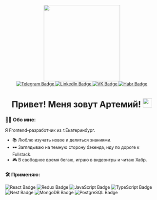 <div id="header" align="center">
  <img src="https://media.giphy.com/media/FnGJfc18tDDHy/giphy.gif" width="250"/>
  <div id="badges">
    <a href="https://t.me/kuzinArtemiy">
      <img src="https://img.shields.io/badge/telegram-0e76a8?style=for-the-badge&logo=telegram&logoColor=white" alt="Telegram Badge"/>
    </a>
    <a href="https://www.linkedin.com/in/artemiy-kuzin-6b40b518a">
      <img src="https://img.shields.io/badge/linkedin-0e76a8?style=for-the-badge&logo=linkedin&logoColor=white" alt="LinkedIn Badge"/>
    </a>
    <a href="https://vk.com/kuzin_artemiy">
      <img src="https://img.shields.io/badge/vk-0077ff?style=for-the-badge&logo=vk&logoColor=white" alt="VK Badge"/>
    </a>
    <a href="https://career.habr.com/kuzinartemiy">
      <img src="https://img.shields.io/badge/habr-blue?style=for-the-badge&logo=habr&logoColor=white" alt="Habr Badge"/>
    </a>
  </div>
  <h1>
    Привет! Меня зовут Артемий!
    <img src="https://media.giphy.com/media/hvRJCLFzcasrR4ia7z/giphy.gif" width="30px"/>
  </h1>
</div>

### :man_technologist: Обо мне:

Я Frontend-разработчик из г.Екатеринбург.

- 📚 Люблю изучать новое и делиться знаниями.
- :dark_sunglasses: Заглядываю на темную сторону бэкенда, иду по дороге к Fullstack.
- 🎮 В свободное время бегаю, играю в видеоигры и читаю Хабр.

### 🛠️ Применяю:
<div>
  <img src="https://img.shields.io/badge/react-lightgrey?style=for-the-badge&logo=react&logoColor=blue" alt="React Badge"/>
  <img src="https://img.shields.io/badge/redux-lightgrey?style=for-the-badge&logo=redux&logoColor=blueviolet" alt="Redux Badge"/>
  <img src="https://img.shields.io/badge/javascript-lightgrey?style=for-the-badge&logo=javascript&logoColor=e9d54d" alt="JavaScript Badge"/>
  <img src="https://img.shields.io/badge/typescript-lightgrey?style=for-the-badge&logo=typescript&logoColor=007acc" alt="TypeScript Badge"/>
  <img src="https://img.shields.io/badge/nest-lightgrey?style=for-the-badge&logo=nestjs&logoColor=red" alt="Nest Badge"/>
  <img src="https://img.shields.io/badge/mongodb-lightgrey?style=for-the-badge&logo=mongodb&logoColor=green" alt="MongoDB Badge"/>
  <img src="https://img.shields.io/badge/postgresql-lightgrey?style=for-the-badge&logo=postgresql&logoColor=blue" alt="PostgreSQL Badge"/>
</div>
<br>






